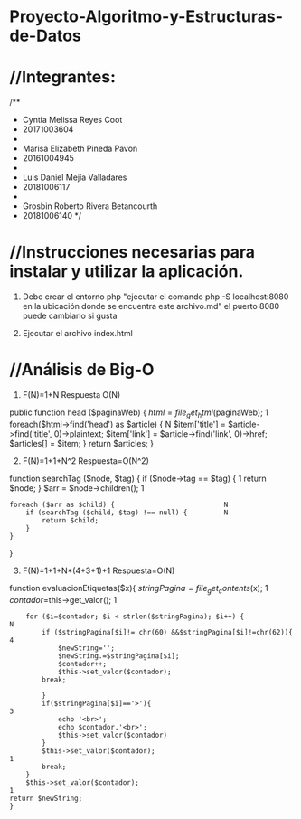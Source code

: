 # Proyecto-Algoritmo-y-Estructuras-de-Datos



//Integrantes:
===============
 /** 
 * Cyntia Melissa Reyes Coot 
 * 20171003604
 * 
 * Marisa Elizabeth Pineda Pavon 
 * 20161004945
 * 
 * Luis Daniel Mejía Valladares
 * 20181006117
 * 
 * Grosbin Roberto Rivera Betancourth
 * 20181006140
 */

//Instrucciones necesarias para instalar y utilizar la aplicación.
==================================================================

1) Debe crear el entorno php  "ejecutar el comando php -S localhost:8080 en la ubicación donde se encuentra este archivo.md" el puerto 8080 puede cambiarlo si gusta

2) Ejecutar el archivo index.html

//Análisis de Big-O
====================

1) F(N)=1+N
Respuesta O(N)

  public function head ($paginaWeb) {
        $html= file_get_html($paginaWeb);                                   1
        foreach($html->find('head') as $article) {                          N
            $item['title']  = $article->find('title', 0)->plaintext;
            $item['link'] = $article->find('link', 0)->href;
            $articles[] = $item;
        }
        return $articles;
    }

2) F(N)=1+1+N^2
Respuesta=O(N^2)

function searchTag ($node, $tag) {
    if ($node->tag == $tag) {                            1
        return $node;
    }
    $arr = $node->children();                            1
    
    foreach ($arr as $child) {                           N
        if (searchTag ($child, $tag) !== null) {         N
            return $child;
        }
    }
}

3) F(N)=1+1+N*(4+3+1)+1
Respuesta=O(N)

 function evaluacionEtiquetas($x){
        $stringPagina=file_get_contents($x);                                    1
        $contador=$this->get_valor();                                           1

        for ($i=$contador; $i < strlen($stringPagina); $i++) {                  N
            if ($stringPagina[$i]!= chr(60) &&$stringPagina[$i]!=chr(62)){      4
                $newString='';
                $newString.=$stringPagina[$i];
                $contador++;
                $this->set_valor($contador);
            break;
            
            }
            if($stringPagina[$i]=='>'){                                         3
                echo '<br>';
                echo $contador.'<br>';
                $this->set_valor($contador)
            }
            $this->set_valor($contador);                                        1
            break;
        }
        $this->set_valor($contador);                                            1
    return $newString;
    }
